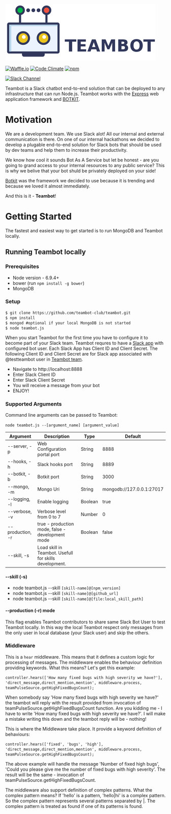 ![TEAMBOT](portal/img/teambot-banner.png) 

[![Waffle.io](https://img.shields.io/badge/project-board-green.svg)](http://waffle.io/teambot-club/teambot)
[![Code Climate](https://codeclimate.com/github/teambot-club/teambot/badges/gpa.svg)](https://codeclimate.com/github/teambot-club/teambot)
[![npm](https://img.shields.io/npm/v/teambot.svg)](https://www.npmjs.com/package/teambot)

[![Slack Channel](https://img.shields.io/badge/slack-channel-blue.svg)](https://teambotclub.slack.com/messages/public)

Teambot is a Slack chatbot end-to-end solution that can be deployed to any infrastructure that can run Node.js. 
Teambot works with the [Express](http://expressjs.com/) web application framework and [BOTKIT](https://www.npmjs.com/package/botkit#advanced-topics).

# Motivation
We are a development team. We use Slack alot! All our internal and external communication is there. On one of our internal hackathons we decided to develop a plugable end-to-end solution for Slack bots that should be used by dev teams and help them to increase their productivity.

We know how cool it sounds Bot As A Service but let be honest - are you going to grand access to your internal resources to any public service? This is why we belive that your bot shuld be privately deployed on your side!

[Botkit](https://www.npmjs.com/package/botkit#advanced-topics) was the framework we decided to use because it is trending and because we loved it almost immediately. 

And this is it - **Teambot**!

# Getting Started

The fastest and easiest way to get started is to run MongoDB and Teambot locally.

## Running Teambot locally

### Prerequisites

- Node version - 6.9.4+
- bower (run `npm install -g bower`) 
- MongoDB

### Setup
 
```
$ git clone https://github.com/teambot-club/teambot.git
$ npm install
$ mongod #optional if your local MongoDB is not started
$ node teambot.js
```

When you start Teambot for the first time you have to configure it to become part of your Slack team. 
Teambot requres to have a [Slack app](https://api.slack.com/slack-apps) with configured bot user.
Each Slack App has Client ID and Client Secret. The following Client ID and Client Secret are for Slack app associated with @testteambot user in [Teambot team](https://teambotclub.slack.com/signup).

- Navigate to http://localhost:8888
- Enter Slack Client ID
- Enter Slack Client Secret
- You will receive a message from your bot 
- ENJOY!

### Supported Arguments

Command line arguments can be passed to Teambot:

`node teambot.js --[argument_name] [argument_value]`

Argument          | Description                                            | Type        | Default                                                                                                                                                    
--------------    | -----------                                            | --------    | --------                                                                                                                                     
--server, -p      | Web Configuration portal port                          | String      | 8888
--hooks, -h       | Slack hooks port                                       | String      | 8889
--botkit, -b      | Botkit port                                            | String      | 3000
--mongo, -m       | Mongo Uri                                              | String      | mongodb://127.0.0.1:27017
--logging, -l     | Enable logging                                         | Boolean     | true 
--verbose, -v     | Verbose level from 0 to 7                              | Number      | 0
--production, -r | true - production mode, false - development mode        | Boolean     | false
--skill, -s       | Load skill in Teambot. Usefull for skills development. |             | 

#### --skill (-s)

- node teambot.js --skill `[skill-name]@[npm_version]`
- node teambot.js --skill `[skill-name]@[github_url]`
- node teambot.js --skill `[skill-name]@[file:local_skill_path]`

#### --production (-r) mode
This flag enables Teambot contributors to share same Slack Bot User to test Teambot locally. In this way the local Teambot respect only messages from the only user in local database (your Slack user) and skip the others.        


### Middleware

This is a `hear` middleware. This means that it defines a custom logic for processing of messages.
The middleware enables the behaviour definition providing keywords. What this means?
Let's get this example:

```
controller.hears(['How many fixed bugs with high severity we have?'], 'direct_message,direct_mention,mention', middleware.process, teamPulseSource.getHighFixedBugsCount);
```
When somebody say 'How many fixed bugs with high severity we have?' the teambot will reply with the result provided from invocation of teamPulseSource.getHighFixedBugsCount function. Are you kidding me - I have to write 'How many fixed bugs with high severity we have?'. I will make a mistake writing this down and the teambot reply will be - nothing!

This is where the Middleware take place. It provide a keyword definition of behaviours:
```
controller.hears(['fixed', 'bugs', 'high'], 'direct_message,direct_mention,mention', middleware.process, teamPulseSource.getHighFixedBugsCount);
```
The above example will handle the message 'Number of fixed high bugs', 'Could you please give me the number of fixed bugs with high severity'. The result will be the same - invocation of teamPulseSource.getHighFixedBugsCount.

The middleware also support definition of complex patterns. What the complex pattern means?
If 'hello' is a pattern, 'hello|hi' is a complex pattern. So the complex pattern represents several patterns separated by |. The complex pattern is treated as found if one of its patterns is found. 
